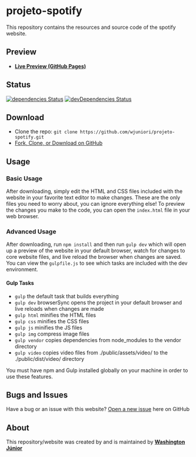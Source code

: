 # projeto-spotify

This repository contains the resources and source code of the spotify website.

## Preview

* **[Live Preview (GitHub Pages)](https://wjuniori.github.io/projeto-spotify/)**

## Status

[![dependencies Status](https://david-dm.org/wjuniori/projeto-spotify/status.svg)](https://david-dm.org/wjuniori/projeto-spotify)
[![devDependencies Status](https://david-dm.org/wjuniori/projeto-spotify/dev-status.svg)](https://david-dm.org/wjuniori/projeto-spotify?type=dev)

## Download

* Clone the repo: `git clone https://github.com/wjuniori/projeto-spotify.git`
* [Fork, Clone, or Download on GitHub](https://github.com/wjuniori/projeto-spotify)

## Usage

### Basic Usage

After downloading, simply edit the HTML and CSS files included with the website in your favorite text editor to make changes. These are the only files you need to worry about, you can ignore everything else! To preview the changes you make to the code, you can open the `index.html` file in your web browser.

### Advanced Usage

After downloading, run `npm install` and then run `gulp dev` which will open up a preview of the website in your default browser, watch for changes to core website files, and live reload the browser when changes are saved. You can view the `gulpfile.js` to see which tasks are included with the dev environment.

#### Gulp Tasks

- `gulp` the default task that builds everything
- `gulp dev` browserSync opens the project in your default browser and live reloads when changes are made
- `gulp html` minifies the HTML files
- `gulp css` minifies the CSS files
- `gulp js` minifies the JS files
- `gulp img` compress image files
- `gulp vendor` copies dependencies from node_modules to the vendor directory
- `gulp video` copies video files from ./public/assets/video/ to the ./public/dist/video/ directory

You must have npm and Gulp installed globally on your machine in order to use these features.

## Bugs and Issues

Have a bug or an issue with this website? [Open a new issue](https://github.com/wjuniori/projeto-spotify/issues) here on GitHub

## About

This repository/website was created by and is maintained by **[Washington Júnior](https://github.com/wjuniori/)**
